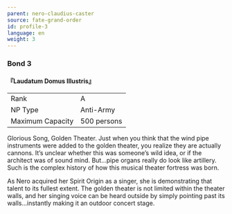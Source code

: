 ```yaml
---
parent: nero-claudius-caster
source: fate-grand-order
id: profile-3
language: en
weight: 3
---
```


### Bond 3

#### 『Laudatum Domus Illustris』

<table>
  <tr><td>Rank</td><td>A</td></tr>
  <tr><td>NP Type</td><td>Anti-Army</td></tr>
  <tr><td>Maximum Capacity</td><td>500 persons</td></tr>
</table>

Glorious Song, Golden Theater.
Just when you think that the wind pipe instruments were added to the golden theater, you realize they are actually cannons.
It’s unclear whether this was someone’s wild idea, or if the architect was of sound mind. But…pipe organs really do look like artillery. Such is the complex history of how this musical theater fortress was born.

As Nero acquired her Spirit Origin as a singer, she is demonstrating that talent to its fullest extent.
The golden theater is not limited within the theater walls, and her singing voice can be heard outside by simply pointing past its walls…instantly making it an outdoor concert stage. 
